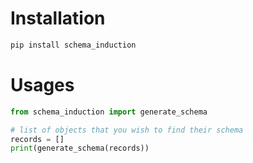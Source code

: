 # Installation

```bash
pip install schema_induction
```

# Usages

```python
from schema_induction import generate_schema

# list of objects that you wish to find their schema
records = []
print(generate_schema(records))
```